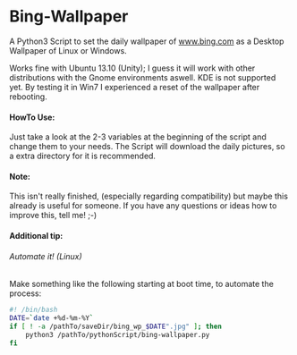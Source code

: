 Bing-Wallpaper
==============

A Python3 Script to set the daily wallpaper of www.bing.com as a Desktop Wallpaper of Linux or Windows.

Works fine with Ubuntu 13.10 (Unity); I guess it will work with other distributions with the Gnome environments aswell.
KDE is not supported yet.
By testing it in Win7 I experienced a reset of the wallpaper after rebooting.


#### HowTo Use:

Just take a look at the 2-3 variables at the beginning of the script and change them to your needs. 
The Script will download the daily pictures, so a extra directory for it is recommended.


#### Note:
This isn't really finished, (especially regarding compatibility) but maybe this already is useful for someone.
If you have any questions or ideas how to improve this, tell me! ;-)


#### Additional tip:
###### Automate it! (Linux) 
Make something like the following starting at boot time, to automate the process:

```bash
#! /bin/bash
DATE=`date +%d-%m-%Y`
if [ ! -a /pathTo/saveDir/bing_wp_$DATE".jpg" ]; then
	python3 /pathTo/pythonScript/bing-wallpaper.py
fi
```
